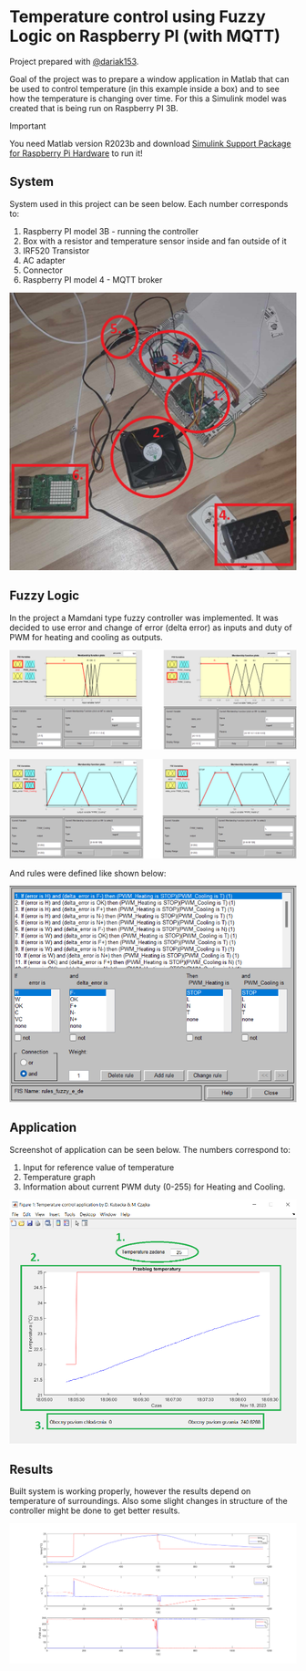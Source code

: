 
# Temperature control using Fuzzy Logic on Raspberry PI (with MQTT)

Project prepared with [@dariak153](https://www.github.com/dariak153).

Goal of the project was to prepare a window application in Matlab that can be used to control temperature (in this example inside a box) and to see how the temperature is changing over time. For this a Simulink model was created that is being run on Raspberry PI 3B.

> [!IMPORTANT] 
> You need Matlab version R2023b and download [Simulink Support Package for Raspberry Pi Hardware](https://www.mathworks.com/help/supportpkg/raspberrypi/) to run it!

## System

System used in this project can be seen below. Each number corresponds to:

1. Raspberry PI model 3B - running the controller
2. Box with a resistor and temperature sensor inside and fan outside of it
3. IRF520 Transistor
4. AC adapter
5. Connector
6. Raspberry PI model 4 - MQTT broker

![](Pictures/photo.jpg)

## Fuzzy Logic

In the project a Mamdani type fuzzy controller was implemented. It was decided to use error and change of error (delta error) as inputs and duty of PWM for heating and cooling as outputs. 

![](Pictures/inputs.png)

![](Pictures/outputs.png)

And rules were defined like shown below:

![](Pictures/rules.png)

## Application 

Screenshot of application can be seen below. The numbers correspond to:
1. Input for reference value of temperature
2. Temperature graph
3. Information about current PWM duty (0-255) for Heating and Cooling.

![](Pictures/app.png)

## Results

Built system is working properly, however the results depend on temperature of surroundings. Also some slight changes in structure of the controller might be done to get better results.

![](Pictures/plots.png)